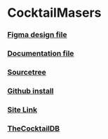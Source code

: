 # CocktailMasers

### [Figma design file](https://www.figma.com/file/l39DoaH9N5IRyP7mmnLJPp/Cocktail-Project?node-id=1%3A3&t=LlWPSEOL3dfhfGW4-1)

### [Documentation file](https://docs.google.com/document/d/1ZKc5xrhldIgwR6upyPcUNgpbf3OlJJdJgRvzDDhz6eI/edit?usp=sharing)

### [Sourcetree](https://www.sourcetreeapp.com)

### [Github install](https://git-scm.com/download/win)

### [Site Link](https://cosminuliniuc.github.io/cocktailMasters/)

### [TheCocktailDB](https://www.thecocktaildb.com)
